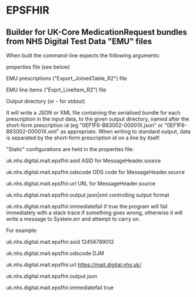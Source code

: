 # EPSFHIR
## Builder for UK-Core MedicationRequest bundles from NHS Digital Test Data "EMU" files

When built the command-line expects the following arguments:

properties file (see below)

EMU prescriptions ("Export_JoinedTable_R2") file

EMU line items ("Exprt_LineItem_R2") file

Output directory (or - for stdout)

It will write a JSON or XML file containing the serialised bundle for each prescription in the input data, to
the given output directory, named after the short-form prescription id (eg "0EF1F6-B83002-00001X.json" or 
"0EF1F6-B83002-00001X.xml" as appropriate. When writing to standard output, data is separated by the short-form
prescription id on a line by itself.

"Static" configurations are held in the properties file:

uk.nhs.digital.mait.epsfhir.asid	ASID for MessageHeader.source

uk.nhs.digital.mait.epsfhir.odscode	ODS code for MessageHeader.source

uk.nhs.digital.mait.epsfhir.url	URL for MessageHeader.source

uk.nhs.digital.mait.epsfhir.output	json|xml controlling output format

uk.nhs.digital.mait.epsfhir.immediatefail	if true the program will fail immediately with a stack trace if something goes wrong,
otherwise it will write a message to System.err and attempt to carry on.

For example:

uk.nhs.digital.mait.epsfhir.asid	12456789012

uk.nhs.digital.mait.epsfhir.odscode	DJM

uk.nhs.digital.mait.epsfhir.url	https://mait.digital.nhs.uk/

uk.nhs.digital.mait.epsfhir.output	json

uk.nhs.digital.mait.epsfhir.immediatefail	true 
